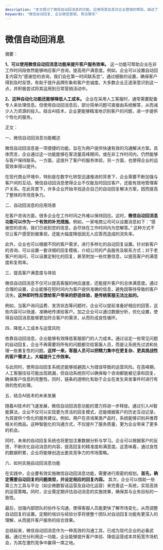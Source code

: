 ```yaml
---
description: "本文探讨了微信自动回消息的功能、应用场景及其对企业营销的帮助，阐述了如何利用这一功能提升客户体验与运营效率。"
keywords: "微信自动回复, 企业微信营销, 聚合聊天"
---
```

# 微信自动回消息

摘要： 

**1、可以使用微信自动回消息功能来提升客户服务效率。** 这一功能可帮助企业在非工作时间段依然能够响应客户咨询，提高用户满意度。例如，企业可以设置自动回复内容为“感谢您的咨询，我们会在第一时间联系您”。通过细致的设置，确保客户得到及时反馈，有助于提升品牌形象和客户忠诚度。大多数企业正逐渐意识到这一点，并积极尝试将其运用到日常营销活动中。

**2、这种自动化功能还能够降低人工成本。** 企业在采用人工客服时，通常需要配备专人来处理信息。但使用自动回消息后，部分简单问题可直接由系统解答，从而减少人力资源的投入。结合AI技术，企业更能够精准地识别客户的问题，进一步提供个性化的服务。

正文：

一、微信自动回消息功能概述

微信自动回消息是一项便捷的功能，旨在为用户提供快速有效的沟通解决方案。具体而言，企业通过这一功能能够在客流量高峰期间，或在非工作时间内，仍然能够与客户保持联系。一方面，这提升了客户的服务体验，另一方面，也使得企业的运营效率得以提升。

在现代商业环境中，特别是在数字化转型迅速推进的背景下，企业需要不断加强与客户间的互动。微信自动回消息使得企业不仅能及时回应客户，还能有效地管理客户关系。在此背景下，许多企业开始寻找适合自己的自动回复解决方案，因而提高了整体的市场竞争力。

二、自动回消息的应用场景

在客户咨询方面，很多企业在工作时间之外难以保持回应。这时，**微信自动回消息功能可以作为一个有效的补充措施**。例如，一家电商公司可以设置消息如下：“感谢您的咨询，我们已收到您的信息，会尽快在工作时间内为您解答。” 这种方式不仅让客户感受到被重视，还能大幅度降低因无人应答而造成的流失率。

此外，企业也可以根据不同的客户需求，进行多样化的自动回复设置。针对新客户的咨询，可以设置一套详细的回复模板，介绍公司的产品服务及联系方式；对于老客户的询问，可以设置定制化的回复，甚至附加一些优惠信息，以提高客户的满意度和复购率。

三、提高客户满意度与体验

微信自动回消息不仅可以提高客服的响应速度，还能提升客户的总体满意度。通过合理的设置，企业能够在短时间内为客户提供准确的信息，避免因等待导致的客户流失。**这种即时性反馈给客户带来的舒适体验，是传统客服无法比拟的。**

例如，当客户询问运费、发货状态等问题时，企业可以提前准备好相应的回答，这些内容可以快速、准确地传递给客户。加之企业可以通过数据分析，优化设置，使得自动回消息能够更加符合客户的需求，从而形成良性循环。

四、降低人工成本与运营风险

依靠自动回消息，企业能够有效降低客服部门的人力成本。通过设定一些常见问题的自动回复，企业不再需要将所有的问题都交给客服人员，而是让系统先过滤和处理一些重复性的问题。**这样一来，客服人员可以把精力集中在更复杂、更具挑战性的客户需求上，大幅提升工作效率。**

与此同时，使用自动回复系统还能够规避因人为错误导致的运营风险。在高峰期，人工客服往往可能出现疏漏，但自动系统则可以确保每个咨询都能被记录和回复，确保客户信息的完整性。同时，链条的透明化有助于企业在发生突发事件时进行有效的危机处理。

五、结合AI技术的未来发展

随着AI技术的飞速发展，微信自动回消息功能的潜力将进一步释放。通过引入AI智能算法，企业不仅可以实现更为灵活的回复模式，还能根据客户的历史互动记录，为其提供个性化的服务建议。例如，用户在咨询某类产品时，系统能够识别并推荐相关的商品。这种智能化的沟通方式，不仅提升了服务质量，更为企业带来了更多的机会。

同时，未来的自动回复系统也将更加注重数据分析与学习。企业可以根据客户的反馈，不断优化自动消息的内容，提高回复的精准度和满意度。这意味着，通过良性的数据积累，企业将能够创造出更具竞争力的市场策略。

六、如何实施自动回消息功能

在实践中，企业要有效实施微信自动回消息功能，需要进行周密的规划。**首先，确定需要自动回复的问题类型，并设定相应的回复内容。** 其次，企业可以借助一些第三方工具与平台（如企微数智话运营及自动化运营）来完善这一系统，实现高效的运营策略。同时，企业需定期评估自动消息的实施效果，确保其与业务目标的一致性。

最后，加强内部团队的协作与沟通，使得客服人员能更快了解市场变化，从而调整自动回复的设置。定期的培训与经验分享将使整个团队对自动回复功能有更深入的理解，从而提升客户服务的综合效果。

总结起来，微信自动回消息作为一种高效的沟通工具，已成为现代企业的必备武器。通过充分利用这一功能，企业能够提升客户体验、降低运营成本并拓宽市场机会，为其在激烈竞争中赢得一席之地。
